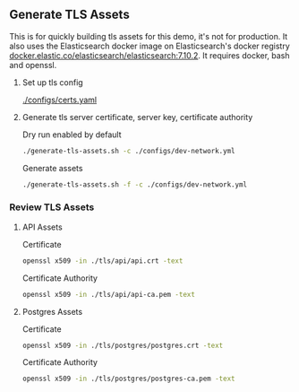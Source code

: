 ## Generate TLS Assets

This is for quickly building tls assets for this demo, it's not for production. It also uses the Elasticsearch docker image on Elasticsearch's docker registry [docker.elastic.co/elasticsearch/elasticsearch:7.10.2](https://www.docker.elastic.co/r/elasticsearch/elasticsearch:7.10.2). It requires docker, bash and openssl.

1.  Set up tls config

    [./configs/certs.yaml](./configs/certs.yaml)

1.  Generate tls server certificate, server key, certificate authority

    Dry run enabled by default

    ```bash
    ./generate-tls-assets.sh -c ./configs/dev-network.yml
    ```

    Generate assets

    ```bash
    ./generate-tls-assets.sh -f -c ./configs/dev-network.yml
    ```

### Review TLS Assets

1.  API Assets

    Certificate

    ```bash
    openssl x509 -in ./tls/api/api.crt -text
    ```

    Certificate Authority

    ```bash
    openssl x509 -in ./tls/api/api-ca.pem -text
    ```

1.  Postgres Assets

    Certificate

    ```bash
    openssl x509 -in ./tls/postgres/postgres.crt -text
    ```

    Certificate Authority

    ```bash
    openssl x509 -in ./tls/postgres/postgres-ca.pem -text
    ```
